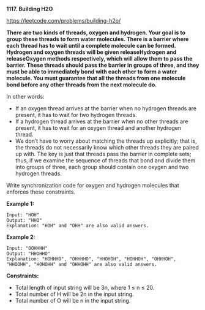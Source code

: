 **1117. Building H2O**

https://leetcode.com/problems/building-h2o/

**There are two kinds of threads, oxygen and hydrogen. Your goal is to group these threads to form water molecules. There is a barrier where each thread has to wait until a complete molecule can be formed. Hydrogen and oxygen threads will be given releaseHydrogen and releaseOxygen methods respectively, which will allow them to pass the barrier. These threads should pass the barrier in groups of three, and they must be able to immediately bond with each other to form a water molecule. You must guarantee that all the threads from one molecule bond before any other threads from the next molecule do.**

In other words:

- If an oxygen thread arrives at the barrier when no hydrogen threads are present, it has to wait for two hydrogen threads.
- If a hydrogen thread arrives at the barrier when no other threads are present, it has to wait for an oxygen thread and another hydrogen thread.
- We don’t have to worry about matching the threads up explicitly; that is, the threads do not necessarily know which other threads they are paired up with. The key is just that threads pass the barrier in complete sets; thus, if we examine the sequence of threads that bond and divide them into groups of three, each group should contain one oxygen and two hydrogen threads.

Write synchronization code for oxygen and hydrogen molecules that enforces these constraints.

 

**Example 1:**

    Input: "HOH"
    Output: "HHO"
    Explanation: "HOH" and "OHH" are also valid answers.
**Example 2:**

    Input: "OOHHHH"
    Output: "HHOHHO"
    Explanation: "HOHHHO", "OHHHHO", "HHOHOH", "HOHHOH", "OHHHOH", "HHOOHH", "HOHOHH" and "OHHOHH" are also valid answers.
     

**Constraints:**

- Total length of input string will be 3n, where 1 ≤ n ≤ 20.
- Total number of H will be 2n in the input string.
- Total number of O will be n in the input string.